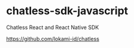 # chatless-sdk-javascript
Chatless React and React Native SDK

https://github.com/lokami-id/chatless
